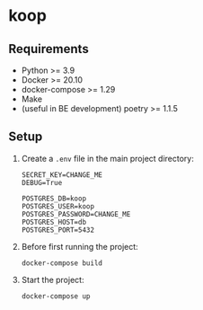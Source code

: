 # koop

## Requirements
* Python >= 3.9
* Docker >= 20.10
* docker-compose >= 1.29
* Make
* (useful in BE development) poetry >= 1.1.5


## Setup
1. Create a `.env` file in the main project directory:
    ```
    SECRET_KEY=CHANGE_ME
    DEBUG=True

    POSTGRES_DB=koop
    POSTGRES_USER=koop
    POSTGRES_PASSWORD=CHANGE_ME
    POSTGRES_HOST=db
    POSTGRES_PORT=5432
    ```
2. Before first running the project:
    ```
    docker-compose build
    ```
3. Start the project:
    ```
    docker-compose up
    ```
